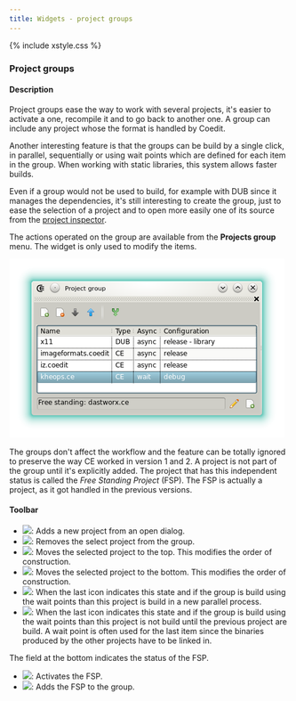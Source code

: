 ```yaml
---
title: Widgets - project groups
---
```


{% include xstyle.css %}

### Project groups

#### Description

Project groups ease the way to work with several projects, it's easier to activate a one, recompile it and to go back to another one. 
A group can include any project whose the format is handled by Coedit.

Another interesting feature is that the groups can be build by a single click, in parallel, sequentially or using wait points which are defined for each item in the group. When working with static libraries, this system allows faster builds.

Even if a group would not be used to build, for example with DUB since it manages the dependencies, it's still interesting to create the group, just to ease the selection of a project and to open more easily one of its source from the [project inspector](widgets_project_inspector).

The actions operated on the group are available from the **Projects group** menu. The widget is only used to modify the items.

![](img/widgets_projects_groups.png)

The groups don't affect the workflow and the feature can be totally ignored to preserve the way CE worked in version 1 and 2. 
A project is not part of the group until it's explicitly added. The project that has this independent status is called the _Free Standing Project_ (FSP).
The FSP is actually a project, as it got handled in the previous versions.

#### Toolbar

- <img src="{%include icurl%}file/document_add.png" class="tlbric"/>: Adds a new project from an open dialog.
- <img src="{%include icurl%}file/document_delete.png" class="tlbric"/>: Removes the select project from the group.
- <img src="{%include icurl%}arrow/arrow_up.png" class="tlbric"/>: Moves the selected project to the top. This modifies the order of construction.
- <img src="{%include icurl%}arrow/arrow_down.png" class="tlbric"/>: Moves the selected project to the bottom. This modifies the order of construction.
- <img src="{%include icurl%}arrow/arrow_divide.png" class="tlbric"/>: When the last icon indicates this state and if the group is build using the wait points than this project is build in a new parallel process.
- <img src="{%include icurl%}arrow/arrow_join.png" class="tlbric"/>: When the last icon indicates this state and if the group is build using the wait points than this project is not build until the previous project are build. A wait point is often used for the last item since the binaries produced by the other projects have to be linked in.

The field at the bottom indicates the status of the FSP.

- <img src="{%include icurl%}other/pencil.png" class="tlbric"/>: Activates the FSP.
- <img src="{%include icurl%}file/document_add.png" class="tlbric"/>: Adds the FSP to the group.